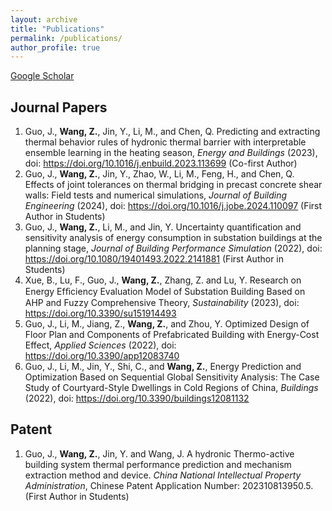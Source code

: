 ```yaml
---
layout: archive
title: "Publications"
permalink: /publications/
author_profile: true
---
```


<!-- {% if author.googlescholar %}
  You can also find my articles on <u><a href="{{author.googlescholar}}">my Google Scholar profile</a>.</u>
{% endif %}

{% include base_path %}

{% for post in site.publications reversed %}
  {% include archive-single.html %}
{% endfor %} -->

[Google Scholar](https://scholar.google.com/citations?user=LeJdiZ8AAAAJ&hl=zh-CN)

## Journal Papers
1.	Guo, J., **Wang, Z.**, Jin, Y., Li, M., and Chen, Q. Predicting and extracting thermal behavior rules of hydronic thermal barrier with interpretable ensemble learning in the heating season, *Energy and Buildings* (2023), doi: https://doi.org/10.1016/j.enbuild.2023.113699 (Co-first Author)
2.	Guo, J., **Wang, Z.**, Jin, Y., Zhao, W., Li, M., Feng, H., and Chen, Q. Effects of joint tolerances on thermal bridging in precast concrete shear walls: Field tests and numerical simulations, *Journal of Building Engineering* (2024), doi: https://doi.org/10.1016/j.jobe.2024.110097 (First Author in Students)
3.	Guo, J., **Wang, Z.**, Li, M., and Jin, Y. Uncertainty quantification and sensitivity analysis of energy consumption in substation buildings at the planning stage, *Journal of Building Performance Simulation* (2022), doi: https://doi.org/10.1080/19401493.2022.2141881 (First Author in Students)
4.	Xue, B., Lu, F., Guo, J., **Wang, Z.**, Zhang, Z. and Lu, Y. Research on Energy Efﬁciency Evaluation Model of Substation Building Based on AHP and Fuzzy Comprehensive Theory, *Sustainability* (2023), doi: https://doi.org/10.3390/su151914493
5.	Guo, J., Li, M., Jiang, Z., **Wang, Z.**, and Zhou, Y. Optimized Design of Floor Plan and Components of Prefabricated Building with Energy-Cost Effect, *Applied Sciences* (2022), doi: https://doi.org/10.3390/app12083740
6.	Guo, J., Li, M., Jin, Y., Shi, C., and **Wang, Z.**, Energy Prediction and Optimization Based on Sequential Global Sensitivity Analysis: The Case Study of Courtyard-Style Dwellings in Cold Regions of China, *Buildings* (2022), doi: https://doi.org/10.3390/buildings12081132

## Patent
1.	Guo, J., **Wang, Z.**, Jin, Y. and Wang, J. A hydronic Thermo-active building system thermal performance prediction and mechanism extraction method and device. *China National Intellectual Property Administration*, Chinese Patent Application Number: 202310813950.5. (First Author in Students)

